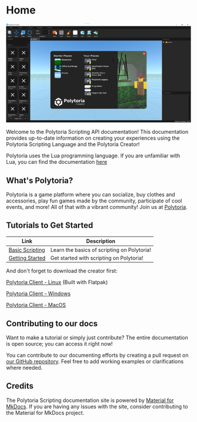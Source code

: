 # Home

![Polytoria Creator](assets/interface/startup.png)

Welcome to the Polytoria Scripting API documentation! This documentation provides up-to-date information on creating your experiences using the Polytoria Scripting Language and the Polytoria Creator!

Polytoria uses the Lua programming language. If you are unfamiliar with Lua, you can find the documentation [here](https://www.lua.org/manual/5.2/)

## What's Polytoria?

Polytoria is a game platform where you can socialize, buy clothes and accessories, play fun games made by the community, participate of cool events, and more! All of that with a vibrant community! Join us at [Polytoria](https://polytoria.com/).

## Tutorials to Get Started

| Link                                          | Description                                 |
| --------------------------------------------- | ------------------------------------------- |
| [Basic Scripting](tutorials/basic-scripting/) | Learn the basics of scripting on Polytoria! |
| [Getting Started](tutorials/getting-started/) | Get started with scripting on Polytoria!    |

And don't forget to download the creator first:

[Polytoria Client - Linux](https://polytoria.com/places/downloads/linux) (Built with Flatpak)

[Polytoria Client - Windows](https://polytoria.com/places/downloads/windows)

[Polytoria Client - MacOS](https://polytoria.com/places/downloads/windows)

## Contributing to our docs

Want to make a tutorial or simply just contribute? The entire documentation is open source; you can access it right now!

You can contribute to our documenting efforts by creating a pull request on [our GitHub repository](https://github.com/StarmanTheGamer/poly-newdocs). Feel free to add working examples or clarifications where needed.

## Credits

The Polytoria Scripting documentation site is powered by [Material for MkDocs](https://squidfunk.github.io/mkdocs-material/). If you are having any issues with the site, consider contributing to the Material for MkDocs project.

